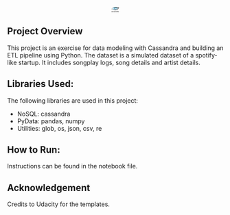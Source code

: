 <p align="center"><img src="images/cass.png" style="height: 20%; width: 20%; max-width: 20px" /></p>

## Project Overview

This project is an exercise for data modeling with Cassandra and building an ETL pipeline using Python.  The dataset is a simulated dataset of a spotify-like startup. It includes songplay logs, song details and artist details. 


## Libraries Used:

The following libraries are used in this project:
- NoSQL: cassandra
- PyData: pandas, numpy
- Utilities: glob, os, json, csv, re


## How to Run:

Instructions can be found in the notebook file.


## Acknowledgement 

Credits to Udacity for the templates.
